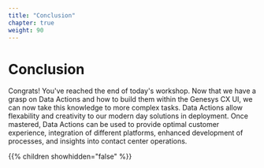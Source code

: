 ```yaml
---
title: "Conclusion"
chapter: true
weight: 90
---
```


# Conclusion

Congrats! You've reached the end of today's workshop. Now that we have a grasp on Data Actions and how to build them within the Genesys CX UI, we can now take this knowledge to more complex tasks. Data Actions allow flexability and creativity to our modern day solutions in deployment. Once mastered, Data Actions can be used to provide optimal customer experience, integration of different platforms, enhanced development of processes, and insights into contact center operations.



{{% children showhidden="false" %}}